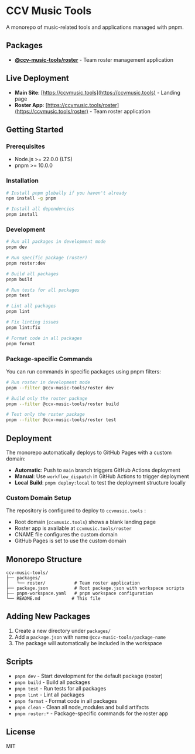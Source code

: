 # CCV Music Tools

A monorepo of music-related tools and applications managed with pnpm.

## Packages

* **[@ccv-music-tools/roster](./packages/roster)** - Team roster management application

## Live Deployment

* **Main Site**: [https://ccvmusic.tools](https://ccvmusic.tools) - Landing page
* **Roster App**: [https://ccvmusic.tools/roster](https://ccvmusic.tools/roster) - Team roster application

## Getting Started

### Prerequisites

* Node.js >= 22.0.0 (LTS)
* pnpm >= 10.0.0

### Installation

```bash
# Install pnpm globally if you haven't already
npm install -g pnpm

# Install all dependencies
pnpm install
```

### Development

```bash
# Run all packages in development mode
pnpm dev

# Run specific package (roster)
pnpm roster:dev

# Build all packages
pnpm build

# Run tests for all packages
pnpm test

# Lint all packages
pnpm lint

# Fix linting issues
pnpm lint:fix

# Format code in all packages
pnpm format
```

### Package-specific Commands

You can run commands in specific packages using pnpm filters:

```bash
# Run roster in development mode
pnpm --filter @ccv-music-tools/roster dev

# Build only the roster package
pnpm --filter @ccv-music-tools/roster build

# Test only the roster package
pnpm --filter @ccv-music-tools/roster test
```

## Deployment

The monorepo automatically deploys to GitHub Pages with a custom domain:

* **Automatic**: Push to `main` branch triggers GitHub Actions deployment
* **Manual**: Use `workflow_dispatch` in GitHub Actions to trigger deployment
* **Local Build**: `pnpm deploy:local` to test the deployment structure locally

### Custom Domain Setup

The repository is configured to deploy to `ccvmusic.tools` :
* Root domain (`ccvmusic.tools`) shows a blank landing page
* Roster app is available at `ccvmusic.tools/roster`
* CNAME file configures the custom domain
* GitHub Pages is set to use the custom domain

## Monorepo Structure

```
ccv-music-tools/
├── packages/
│   └── roster/           # Team roster application
├── package.json          # Root package.json with workspace scripts
├── pnpm-workspace.yaml   # pnpm workspace configuration
└── README.md            # This file
```

## Adding New Packages

1. Create a new directory under `packages/`
2. Add a `package.json` with name `@ccv-music-tools/package-name`
3. The package will automatically be included in the workspace

## Scripts

* `pnpm dev` - Start development for the default package (roster)
* `pnpm build` - Build all packages
* `pnpm test` - Run tests for all packages
* `pnpm lint` - Lint all packages
* `pnpm format` - Format code in all packages
* `pnpm clean` - Clean all node_modules and build artifacts
* `pnpm roster:*` - Package-specific commands for the roster app

## License

MIT
